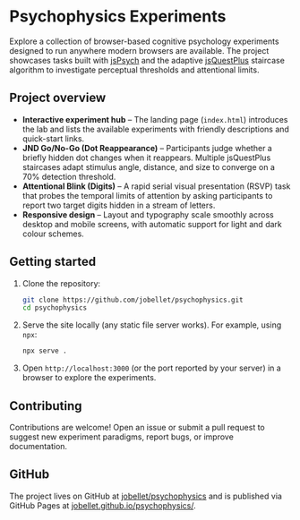 # Psychophysics Experiments

Explore a collection of browser-based cognitive psychology experiments designed to run anywhere modern browsers are available. The project showcases tasks built with [jsPsych](https://www.jspsych.org/latest/) and the adaptive [jsQuestPlus](https://github.com/jspsych/jsQuestPlus) staircase algorithm to investigate perceptual thresholds and attentional limits.

## Project overview
- **Interactive experiment hub** – The landing page (`index.html`) introduces the lab and lists the available experiments with friendly descriptions and quick-start links.
- **JND Go/No-Go (Dot Reappearance)** – Participants judge whether a briefly hidden dot changes when it reappears. Multiple jsQuestPlus staircases adapt stimulus angle, distance, and size to converge on a 70% detection threshold.
- **Attentional Blink (Digits)** – A rapid serial visual presentation (RSVP) task that probes the temporal limits of attention by asking participants to report two target digits hidden in a stream of letters.
- **Responsive design** – Layout and typography scale smoothly across desktop and mobile screens, with automatic support for light and dark colour schemes.

## Getting started
1. Clone the repository:
   ```bash
   git clone https://github.com/jobellet/psychophysics.git
   cd psychophysics
   ```
2. Serve the site locally (any static file server works). For example, using `npx`:
   ```bash
   npx serve .
   ```
3. Open `http://localhost:3000` (or the port reported by your server) in a browser to explore the experiments.

## Contributing
Contributions are welcome! Open an issue or submit a pull request to suggest new experiment paradigms, report bugs, or improve documentation.

## GitHub
The project lives on GitHub at [jobellet/psychophysics](https://github.com/jobellet/psychophysics) and is published via GitHub Pages at [jobellet.github.io/psychophysics/](https://jobellet.github.io/psychophysics/).
